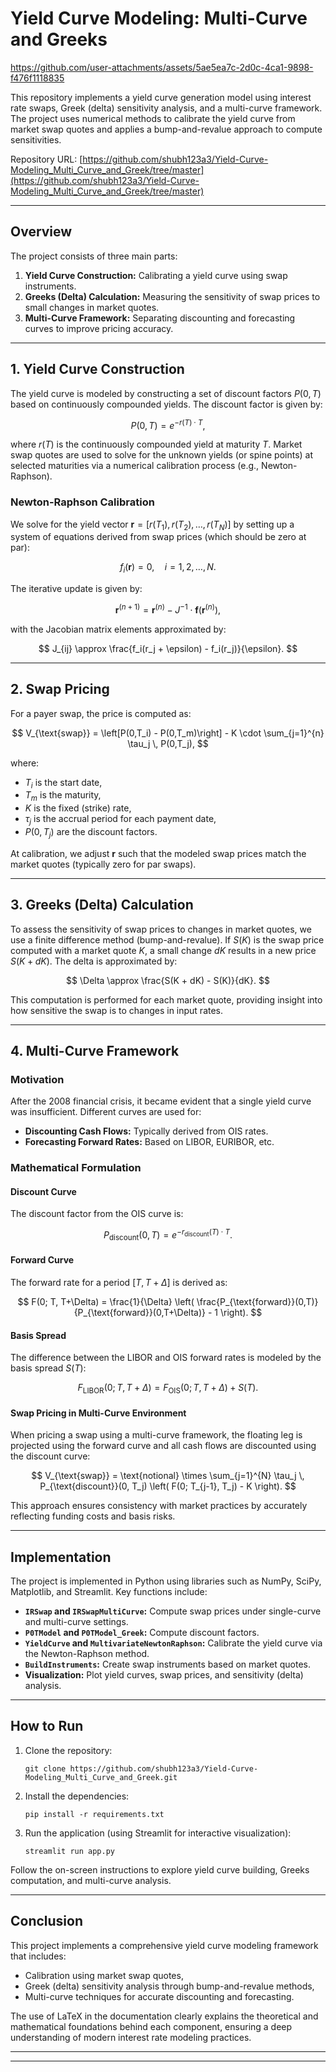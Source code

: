 
# Yield Curve Modeling: Multi-Curve and Greeks


https://github.com/user-attachments/assets/5ae5ea7c-2d0c-4ca1-9898-f476f1118835


This repository implements a yield curve generation model using interest rate swaps, Greek (delta) sensitivity analysis, and a multi-curve framework. The project uses numerical methods to calibrate the yield curve from market swap quotes and applies a bump-and-revalue approach to compute sensitivities. 

Repository URL: [https://github.com/shubh123a3/Yield-Curve-Modeling_Multi_Curve_and_Greek/tree/master](https://github.com/shubh123a3/Yield-Curve-Modeling_Multi_Curve_and_Greek/tree/master)

---

## Overview

The project consists of three main parts:
1. **Yield Curve Construction:** Calibrating a yield curve using swap instruments.
2. **Greeks (Delta) Calculation:** Measuring the sensitivity of swap prices to small changes in market quotes.
3. **Multi-Curve Framework:** Separating discounting and forecasting curves to improve pricing accuracy.

---

## 1. Yield Curve Construction

The yield curve is modeled by constructing a set of discount factors $P(0,T)$ based on continuously compounded yields. The discount factor is given by:

$$
P(0,T) = e^{-r(T) \cdot T},
$$

where $r(T)$ is the continuously compounded yield at maturity $T$. Market swap quotes are used to solve for the unknown yields (or spine points) at selected maturities via a numerical calibration process (e.g., Newton-Raphson).

### Newton-Raphson Calibration

We solve for the yield vector $\mathbf{r} = [r(T_1), r(T_2), \dots, r(T_N)]$ by setting up a system of equations derived from swap prices (which should be zero at par):

$$
f_i(\mathbf{r}) = 0,\quad i=1,2,\dots,N.
$$

The iterative update is given by:

$$
\mathbf{r}^{(n+1)} = \mathbf{r}^{(n)} - J^{-1} \cdot \mathbf{f}(\mathbf{r}^{(n)}),
$$

with the Jacobian matrix elements approximated by:

$$
J_{ij} \approx \frac{f_i(r_j + \epsilon) - f_i(r_j)}{\epsilon}.
$$

---

## 2. Swap Pricing

For a payer swap, the price is computed as:

$$
V_{\text{swap}} = \left[P(0,T_i) - P(0,T_m)\right] - K \cdot \sum_{j=1}^{n} \tau_j \, P(0,T_j),
$$

where:
- $T_i$ is the start date,
- $T_m$ is the maturity,
- $K$ is the fixed (strike) rate,
- $\tau_j$ is the accrual period for each payment date,
- $P(0,T_j)$ are the discount factors.

At calibration, we adjust $\mathbf{r}$ such that the modeled swap prices match the market quotes (typically zero for par swaps).

---

## 3. Greeks (Delta) Calculation

To assess the sensitivity of swap prices to changes in market quotes, we use a finite difference method (bump-and-revalue). If $S(K)$ is the swap price computed with a market quote $K$, a small change $dK$ results in a new price $S(K + dK)$. The delta is approximated by:

$$
\Delta \approx \frac{S(K + dK) - S(K)}{dK}.
$$

This computation is performed for each market quote, providing insight into how sensitive the swap is to changes in input rates.

---

## 4. Multi-Curve Framework

### Motivation

After the 2008 financial crisis, it became evident that a single yield curve was insufficient. Different curves are used for:
- **Discounting Cash Flows:** Typically derived from OIS rates.
- **Forecasting Forward Rates:** Based on LIBOR, EURIBOR, etc.

### Mathematical Formulation

#### Discount Curve
The discount factor from the OIS curve is:

$$
P_{\text{discount}}(0,T) = e^{-r_{\text{discount}}(T) \cdot T}.
$$

#### Forward Curve
The forward rate for a period $[T, T+\Delta]$ is derived as:

$$
F(0; T, T+\Delta) = \frac{1}{\Delta} \left( \frac{P_{\text{forward}}(0,T)}{P_{\text{forward}}(0,T+\Delta)} - 1 \right).
$$

#### Basis Spread
The difference between the LIBOR and OIS forward rates is modeled by the basis spread $S(T)$:

$$
F_{\text{LIBOR}}(0; T, T+\Delta) = F_{\text{OIS}}(0; T, T+\Delta) + S(T).
$$

#### Swap Pricing in Multi-Curve Environment
When pricing a swap using a multi-curve framework, the floating leg is projected using the forward curve and all cash flows are discounted using the discount curve:

$$
V_{\text{swap}} = \text{notional} \times \sum_{j=1}^{N} \tau_j \, P_{\text{discount}}(0, T_j) \left( F(0; T_{j-1}, T_j) - K \right).
$$

This approach ensures consistency with market practices by accurately reflecting funding costs and basis risks.

---

## Implementation

The project is implemented in Python using libraries such as NumPy, SciPy, Matplotlib, and Streamlit. Key functions include:

- **`IRSwap` and `IRSwapMultiCurve`:** Compute swap prices under single-curve and multi-curve settings.
- **`P0TModel` and `P0TModel_Greek`:** Compute discount factors.
- **`YieldCurve` and `MultivariateNewtonRaphson`:** Calibrate the yield curve via the Newton-Raphson method.
- **`BuildInstruments`:** Create swap instruments based on market quotes.
- **Visualization:** Plot yield curves, swap prices, and sensitivity (delta) analysis.

---

## How to Run

1. Clone the repository:
   ```
   git clone https://github.com/shubh123a3/Yield-Curve-Modeling_Multi_Curve_and_Greek.git
   ```
2. Install the dependencies:
   ```
   pip install -r requirements.txt
   ```
3. Run the application (using Streamlit for interactive visualization):
   ```
   streamlit run app.py
   ```

Follow the on-screen instructions to explore yield curve building, Greeks computation, and multi-curve analysis.

---

## Conclusion

This project implements a comprehensive yield curve modeling framework that includes:
- Calibration using market swap quotes,
- Greek (delta) sensitivity analysis through bump-and-revalue methods,
- Multi-curve techniques for accurate discounting and forecasting.

The use of LaTeX in the documentation clearly explains the theoretical and mathematical foundations behind each component, ensuring a deep understanding of modern interest rate modeling practices.

---



---

